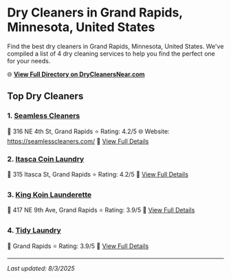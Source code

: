 # Dry Cleaners in Grand Rapids, Minnesota, United States

Find the best dry cleaners in Grand Rapids, Minnesota, United States. We've compiled a list of 4 dry cleaning services to help you find the perfect one for your needs.

🌐 **[View Full Directory on DryCleanersNear.com](https://drycleanersnear.com/city/US/Minnesota/Grand%20Rapids)**

## Top Dry Cleaners

### 1. [Seamless Cleaners](https://drycleanersnear.com/dryCleaner/68882b22b8187460e0c66252/seamless-cleaners)
📍 316 NE 4th St, Grand Rapids
⭐ Rating: 4.2/5
🌐 Website: https://seamlesscleaners.com/
🔗 [View Full Details](https://drycleanersnear.com/dryCleaner/68882b22b8187460e0c66252/seamless-cleaners)

### 2. [Itasca Coin Laundry](https://drycleanersnear.com/dryCleaner/68882b24b8187460e0c66290/itasca-coin-laundry)
📍 315 Itasca St, Grand Rapids
⭐ Rating: 4.2/5
🔗 [View Full Details](https://drycleanersnear.com/dryCleaner/68882b24b8187460e0c66290/itasca-coin-laundry)

### 3. [King Koin Launderette](https://drycleanersnear.com/dryCleaner/68882b23b8187460e0c6626f/king-koin-launderette)
📍 417 NE 9th Ave, Grand Rapids
⭐ Rating: 3.9/5
🔗 [View Full Details](https://drycleanersnear.com/dryCleaner/68882b23b8187460e0c6626f/king-koin-launderette)

### 4. [Tidy Laundry](https://drycleanersnear.com/dryCleaner/68882b24b8187460e0c662a5/tidy-laundry)
📍 Grand Rapids
⭐ Rating: 3.9/5
🔗 [View Full Details](https://drycleanersnear.com/dryCleaner/68882b24b8187460e0c662a5/tidy-laundry)


---

*Last updated: 8/3/2025*
